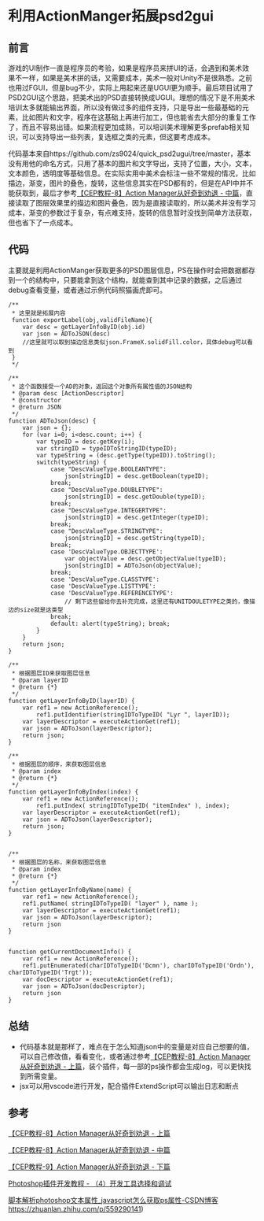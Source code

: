# 利用ActionManger拓展psd2gui


<!--more-->

## 前言

游戏的UI制作一直是程序员的考验，如果是程序员来拼UI的话，会遇到和美术效果不一样，如果是美术拼的话，又需要成本，美术一般对Unity不是很熟悉。之前也用过FGUI，但是bug不少，实际上用起来还是UGUI更为顺手。最后项目试用了PSD2GUI这个思路，把美术出的PSD直接转换成UGUI。理想的情况下是不用美术培训太多就能输出界面，所以没有做过多的组件支持，只是导出一些最基础的元素，比如图片和文字，程序在这基础上再进行加工，但也能省去大部分的重复工作了，而且不容易出错。如果流程更加成熟，可以培训美术理解更多prefab相关知识，可以支持导出一些列表，复选框之类的元素，但这要考虑成本。

代码基本来自https://github.com/zs9024/quick_psd2ugui/tree/master，基本没有用他的命名方式，只用了基本的图片和文字导出，支持了位置，大小，文本，文本颜色，透明度等基础信息。在实际实用中美术会标注一些不常规的情况，比如描边，渐变，图片的叠色，旋转，这些信息其实在PSD都有的，但是在API中并不能获取到，最后才参考[【CEP教程-8】Action Manager从好奇到劝退 - 中篇](https://blog.cutterman.cn/2021/12/19/action-manager-part2/)，直接读取了图层效果里的描边和图片叠色，因为是直接读取的，所以美术并没有学习成本，渐变的参数过于复杂，有点难支持，旋转的信息暂时没找到简单方法获取，但也省下了一点成本。



## 代码

主要就是利用ActionManger获取更多的PSD图层信息，PS在操作时会把数据都存到一个的结构中，只要能拿到这个结构，就能查到其中记录的数据，之后通过debug查看变量，或者通过示例代码照猫画虎即可。

```
/**
 * 这里就是拓展内容
 function exportLabel(obj,validFileName){
 	var desc = getLayerInfoByID(obj.id)
 	var json = ADToJSON(desc)
 	//这里就可以取到描边信息类似json.FrameX.solidFill.color，具体debug可以看到
 }
 */

/**
 * 这个函数接受一个AD的对象，返回这个对象所有属性值的JSON结构
 * @param desc [ActionDescriptor]
 * @constructor
 * @return JSON
 */
function ADToJson(desc) {
    var json = {};
    for (var i=0; i<desc.count; i++) {
        var typeID = desc.getKey(i);
        var stringID = typeIDToStringID(typeID);
        var typeString = (desc.getType(typeID)).toString();
        switch(typeString) {
            case "DescValueType.BOOLEANTYPE": 
                json[stringID] = desc.getBoolean(typeID);
            break;
            case "DescValueType.DOUBLETYPE": 
                json[stringID] = desc.getDouble(typeID);
            break;
            case "DescValueType.INTEGERTYPE": 
                json[stringID] = desc.getInteger(typeID);
            break;
            case "DescValueType.STRINGTYPE": 
                json[stringID] = desc.getString(typeID);
            break;
            case 'DescValueType.OBJECTTYPE':
                var objectValue = desc.getObjectValue(typeID);
                json[stringID] = ADToJson(objectValue);
		    break;
            case 'DescValueType.CLASSTYPE':
            case 'DescValueType.LISTTYPE':
            case 'DescValueType.REFERENCETYPE':
                // 剩下这些留给你去补充完成，这里还有UNITDOULETYPE之类的，像描边的size就是这类型
		    break;
            default: alert(typeString); break;
        }
    }
    return json;
}

/**
 * 根据图层ID来获取图层信息
 * @param layerID
 * @return {*}
 */
function getLayerInfoByID(layerID) {
    var ref1 = new ActionReference();
        ref1.putIdentifier(stringIDToTypeID( "Lyr ", layerID));
    var layerDescriptor = executeActionGet(ref1);
    var json = ADToJson(layerDescriptor);   
    return json;
}

/**
 * 根据图层的顺序，来获取图层信息
 * @param index
 * @return {*}
 */
function getLayerInfoByIndex(index) {
    var ref1 = new ActionReference();
        ref1.putIndex( stringIDToTypeID( "itemIndex" ), index); 
    var layerDescriptor = executeActionGet(ref1);
    var json = ADToJson(layerDescriptor);
    return json;   
}


/**
 * 根据图层的名称，来获取图层信息
 * @param index
 * @return {*}
 */
function getLayerInfoByName(name) {
    var ref1 = new ActionReference();
    ref1.putName( stringIDToTypeID( "layer" ), name );
    var layerDescriptor = executeActionGet(ref1);
    var json = ADToJson(layerDescriptor);
    return json
}


function getCurrentDocumentInfo() {
    var ref1 = new ActionReference();
    ref1.putEnumerated(charIDToTypeID('Dcmn'), charIDToTypeID('Ordn'), charIDToTypeID('Trgt'));
    var docDescriptor = executeActionGet(ref1);
    var json = ADToJson(docDescriptor);
    return json
}
```



## 总结

- 代码基本就是那样了，难点在于怎么知道json中的变量是对应自己想要的值，可以自己修改值，看看变化，或者通过参考[【CEP教程-8】Action Manager从好奇到劝退 - 上篇](https://blog.cutterman.cn/2021/12/12/action-manager-part1/)，装个插件，每一部的ps操作都会生成log，可以更快找到所需变量。
- jsx可以用vscode进行开发，配合插件ExtendScript可以输出日志和断点



## 参考

[【CEP教程-8】Action Manager从好奇到劝退 - 上篇](https://blog.cutterman.cn/2021/12/12/action-manager-part1/)

[【CEP教程-8】Action Manager从好奇到劝退 - 中篇](https://blog.cutterman.cn/2021/12/19/action-manager-part2/)

[【CEP教程-9】Action Manager从好奇到劝退 - 下篇](https://blog.cutterman.cn/2022/01/01/action-manager-part3/)

[Photoshop插件开发教程 - （4）开发工具选择和调试](https://zhuanlan.zhihu.com/p/559290141)

[脚本解析photoshop文本属性_javascript怎么获取ps属性-CSDN博客](https://blog.csdn.net/cai612781/article/details/78072531)https://zhuanlan.zhihu.com/p/559290141)

